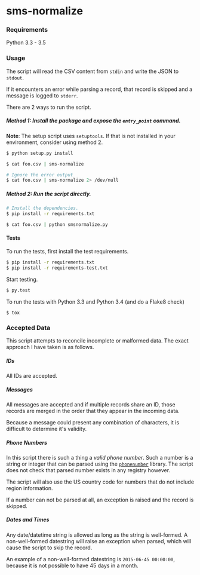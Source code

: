 # sms-normalize

### Requirements

Python 3.3 - 3.5

### Usage

The script will read the CSV content from `stdin` and write the JSON to `stdout`. 

If it encounters an error while parsing a record, that record is skipped and a message is logged to `stderr`.

There are 2 ways to run the script.

#####  Method 1: Install the package and expose the `entry_point` command.

**Note**: The setup script uses `setuptools`. If that is not installed in your environment, consider using method 2.

```sh
$ python setup.py install

$ cat foo.csv | sms-normalize

# Ignore the error output
$ cat foo.csv | sms-normalize 2> /dev/null
```

##### Method 2: Run the script directly.

```sh
# Install the dependencies.
$ pip install -r requirements.txt

$ cat foo.csv | python smsnormalize.py
```

#### Tests

To run the tests, first install the test requirements.
```sh
$ pip install -r requirements.txt
$ pip install -r requirements-test.txt
```

Start testing.
```sh
$ py.test
```

To run the tests with Python 3.3 and Python 3.4 (and do a Flake8 check)
```
$ tox
```

### Accepted Data

This script attempts to reconcile incomplete or malformed data. The exact approach I have taken is as follows.

##### IDs

All IDs are accepted.

##### Messages

All messages are accepted and if multiple records share an ID, those records are merged in the order that they appear in the incoming data. 

Because a message could present any combination of characters, it is difficult to determine it's validity.

##### Phone Numbers

In this script there is such a thing a _valid phone number_. Such a number is a string or integer that can be parsed using the [`phonenumber`](https://github.com/daviddrysdale/python-phonenumbers) library. The script does not check that parsed number exists in any registry however.

The script will also use the US country code for numbers that do not include region information.

If a number can not be parsed at all, an exception is raised and the record is skipped.

##### Dates and Times

Any date/datetime string is allowed as long as the string is well-formed. A non-well-formed datestring will raise an exception when parsed, which will cause the script to skip the record.

An example of a non-well-formed datestring is `2015-06-45 00:00:00`, because it is not possible to have 45 days in a month.
